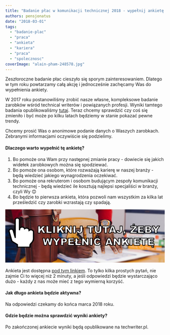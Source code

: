 ```yaml
---
title: "Badanie płac w komunikacji technicznej 2018 - wypełnij ankietę!"
authors: pensjonatus
date: "2018-03-01"
tags:
  - "badanie-plac"
  - "praca"
  - "ankieta"
  - "kariera"
  - "praca"
  - "spolecznosc"
coverImage: "alain-pham-248578.jpg"
---
```


Zeszłoroczne badanie płac cieszyło się sporym zainteresowaniem. Dlatego w tym
roku powtarzamy całą akcję i jednocześnie zachęcamy Was do wypełnienia ankiety.

<!--truncate-->

W 2017 roku postanowiliśmy zrobić nasze własne, kompleksowe badanie zarobków
wśród technical writerów i powiązanych profesji. Wyniki tamtego badania
opublikowaliśmy
[tutaj](http://techwriter.pl/wyniki-badania-plac-w-komunikacji-technicznej/).
Teraz chcemy sprawdzić czy coś się zmieniło i być może po kilku latach będziemy
w stanie pokazać pewne trendy.

Chcemy prosić Was o anonimowe podanie danych o Waszych zarobkach. Zebranymi
informacjami oczywiście się podzielimy.

#### Dlaczego warto wypełnić tę ankietę?

1. Bo pomoże ona Wam przy następnej zmianie pracy - dowiecie się jakich widełek
   zarobkowych można się spodziewać.
2. Bo pomoże ona osobom, które rozważają karierę w naszej branży - będą wiedzieć
   jakiego wynagrodzenia oczekiwać.
3. Bo pomoże ona rekruterom i osobom budującym zespoły komunikacji technicznej -
   będą wiedzieć ile kosztują najlepsi specjaliści w branży, czyli Wy 😊
4. Bo będzie to pierwsza ankieta, która pozwoli nam wszystkim za kilka lat
   prześledzić czy zarobki wzrastają czy spadają.

[![](images/wypelnij-ankiete-link-1.jpg)](https://docs.google.com/forms/d/1PHQneGyEOXiO9-CNtJ4TLel4mz60rLu00YccMSsmx6E/)

Ankieta jest dostępna
[pod tym linkiem](https://docs.google.com/forms/d/1PHQneGyEOXiO9-CNtJ4TLel4mz60rLu00YccMSsmx6E/).
To tylko kilka prostych pytań, nie zajmie Ci to więcej niż 2 minuty, a jeśli
odpowiedzi będzie wystarczająco dużo - każdy z nas może mieć z tego wymierną
korzyść.

#### Jak długo ankieta będzie aktywna?

Na odpowiedzi czekamy do końca marca 2018 roku.

#### Gdzie będzie można sprawdzić wyniki ankiety?

Po zakończonej ankiecie wyniki będą opublikowane na techwriter.pl.
